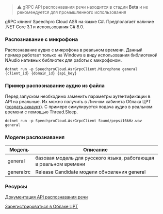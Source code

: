 > :warning: gRPC API распознавания речи находится в стадии **Beta** и не рекомендуется для промышленного использования

gRPC клиент Speechpro Cloud ASR на языке C#. Предполагает наличие .NET Core 3.1 и использования C# 8.0.

### Распознавание с микрофона

Распознавание аудио с микрофона в реальном времени. Данный пример работает только на Windows в виду использования библиотекой NAudio нативных библиотек для работы с микрофоном.
```shell
dotnet run -p SpeechproCloud.AsrGrpcClient.Microphone general {client_id} {domain_id} {api_key}
```

### Пример распознавание аудио из файла

Перед запуском необходимо заменить параметры аутентификации в API на реальные. Их можно получить в Личном кабинета Облака ЦРТ ([создать аккаунт](https://cp.speechpro.com)). С примере симулируется подача аудио в реальном времени с помощью Thread.Sleep.

```shell
dotnet run -p SpeechproCloud.AsrGrpcClient Sound/pepsi16kHz.wav general
```

### Модели распознавания

|Модель|Описание|
|---|---|
|general|базовая модель для русского языка, работающая в реальном времени|
|general:rc|Release Candidate модели обновления general|

### Ресурсы
[Документация API распознавания речи](https://asr.cp.speechpro.com/docs)

[Зарегистрироваться в Облаке ЦРТ](https://cp.speechpro.com)
